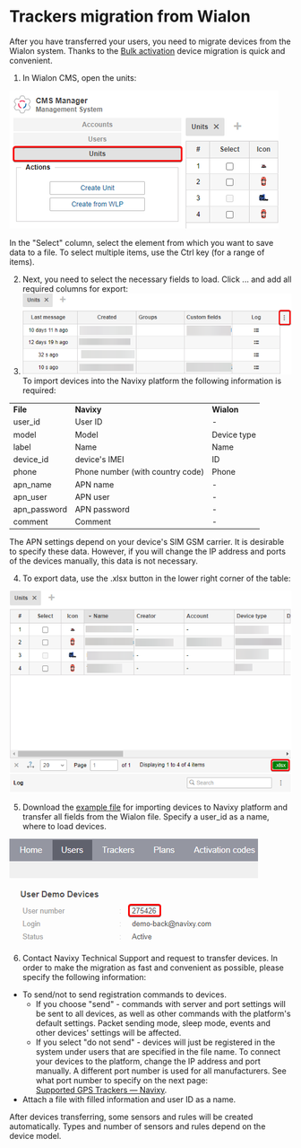 # Trackers migration from Wialon

After you have transferred your users, you need to migrate devices from the Wialon system. Thanks to the [Bulk activation](https://squaregps.atlassian.net/wiki/spaces/AP/pages/2352382186/Bulk+activation) device migration is quick and convenient.

1. In Wialon CMS, open the units:

![On-Premise - Trackers migration from Wialon](attachments/image-20230810-124112.png)

In the "Select" column, select the element from which you want to save data to a file. To select multiple items, use the Ctrl key (for a range of items).

2. Next, you need to select the necessary fields to load. Click ... and add all required columns for export:
3. ![On-Premise - Trackers migration from Wialon](attachments/image-20230810-124129.png)
To import devices into the Navixy platform the following information is required:

|     |     |     |
| --- | --- | --- |
| **File** | **Navixy** | **Wialon** |
| user\_id | User ID | \-  |
| model | Model | Device type |
| label | Name | Name |
| device\_id | device's IMEI | ID  |
| phone | Phone number (with country code) | Phone |
| apn\_name | APN name | \-  |
| apn\_user | APN user | \-  |
| apn\_password | APN password | \-  |
| comment | Comment | \-  |

The APN settings depend on your device's SIM GSM carrier. It is desirable to specify these data. However, if you will change the IP address and ports of the devices manually, this data is not necessary.

4. To export data, use the .xlsx button in the lower right corner of the table:

![On-Premise - Trackers migration from Wialon](attachments/image-20230810-124519.png)

5. Download the [example file](https://www.navixy.com/wp-content/uploads/2022/04/hardware-trackers-activation-example.csv) for importing devices to Navixy platform and transfer all fields from the Wialon file. Specify a user\_id as a name, where to load devices.

![On-Premise - Trackers migration from Wialon](attachments/image-20230810-124537.png)

6. Contact Navixy Technical Support and request to transfer devices. In order to make the migration as fast and convenient as possible, please specify the following information:

- To send/not to send registration commands to devices.
  - If you choose "send" - commands with server and port settings will be sent to all devices, as well as other commands with the platform's default settings. Packet sending mode, sleep mode, events and other devices' settings will be affected.
  - If you select "do not send" - devices will just be registered in the system under users that are specified in the file name. To connect your devices to the platform, change the IP address and port manually. A different port number is used for all manufacturers. See what port number to specify on the next page:  
[Supported GPS Trackers — Navixy](https://www.navixy.com/devices/).
- Attach a file with filled information and user ID as a name.

After devices transferring, some sensors and rules will be created automatically. Types and number of sensors and rules depend on the device model.